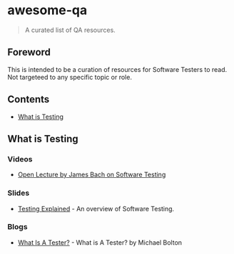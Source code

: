 # awesome-qa
> A curated list of QA resources.

## Foreword
This is intended to be a curation of resources for Software Testers to read. Not targeteed to any specific topic or role.

## Contents
- [What is Testing](#what-is-testing)


## What is Testing

### Videos
- [Open Lecture by James Bach on Software Testing](https://www.youtube.com/watch?v=ILkT_HV9DVU)

### Slides
- [Testing Explained](https://www.slideshare.net/karennjohnson/digital-qa-summit-karen-n-johnson-testing-explained) - An overview of Software Testing.

### Blogs
- [What Is A Tester?](https://www.developsense.com/blog/2015/06/what-is-a-tester/) - What is A Tester? by Michael Bolton


